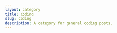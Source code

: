 ```yaml
---
layout: category
title: Coding
slug: coding
description: A category for general coding posts.
---
```


